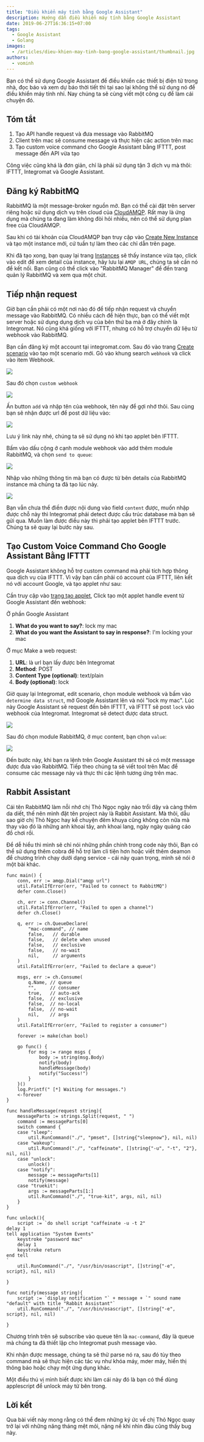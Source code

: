 ```yaml
---
title: "Điều khiển máy tính bằng Google Assistant"
description: Hướng dẫn điều khiển máy tính bằng Google Assistant
date: 2019-06-27T16:36:15+07:00
tags: 
  - Google Assistant
  - Golang
images:
  - /articles/dieu-khien-may-tinh-bang-google-assistant/thumbnail.jpg
authors:
  - vominh
---
```


Bạn có thể sử dụng Google Assistant để điều khiển các thiết bị điện tử trong nhà, đọc báo và xem dự báo thời tiết thì tại sao lại không thể sử dụng nó để điều khiển máy tính nhỉ. Nay chúng ta sẽ cùng viết một công cụ để làm cái chuyện đó.

## Tóm tắt

1. Tạo API handle request và đưa message vào RabbitMQ
1. Client trên mac sẽ consume message và thực hiện các action trên mac
1. Tạo custom voice command cho Google Assistant bằng IFTTT, post message đến API vừa tạo

Công việc cũng khá là đơn giản, chỉ là phải sử dụng tận 3 dịch vụ mà thôi: IFTTT, Integromat và Google Assistant.

## Đăng ký RabbitMQ

RabbitMQ là một message-broker nguồn mở. Bạn có thể cài đặt trên server riêng hoặc sử dụng dịch vụ trên cloud của [CloudAMQP](https://www.cloudamqp.com/). Rất may là ứng dụng mà chúng ta đang làm không đòi hỏi nhiều, nên có thể sử dụng plan free của CloudAMQP.

Sau khi có tài khoản của CloudAMQP bạn truy cập vào [Create New Instance](https://customer.cloudamqp.com/instance/create) và tạo một instance mới, cứ tuần tự làm theo các chỉ dẫn trên page.

Khi đã tạo xong, bạn quay lại trang [Instances](https://customer.cloudamqp.com/instance) sẽ thấy instance vừa tạo, click vào edit để xem detail của instance, hãy lưu lại `AMQP URL`, chúng ta sẽ cần nó để kết nối. Bạn cũng có thể click vào "RabbitMQ Manager" để đến trang quản lý RabbitMQ và xem qua một chút.

## Tiếp nhận request

Giờ bạn cần phải có một nơi nào đó để tiếp nhận request và chuyển message vào RabbitMQ. Có nhiều cách để hiện thực, bạn có thể viết một server hoặc sử dụng dụng dịch vụ của bên thứ ba mà ở đây chính là Integromat. Nó cũng khá giống với IFTTT, nhưng có hỗ trợ chuyển dữ liệu từ webhook vào RabbitMQ. 

Bạn cần đăng ký một account tại integromat.com. Sau đó vào trang [Create scenario](https://www.integromat.com/scenario/add) vào tạo một scenario mới. Gõ vào khung search `webhook` và click vào item Webhook.

![](/articles/dieu-khien-may-tinh-bang-google-assistant/images/1.jpg)

Sau đó chọn `custom webhook`

![](/articles/dieu-khien-may-tinh-bang-google-assistant/images/2.jpg)

Ấn button `add` và nhập tên của webhook, tên này để gợi nhớ thôi.  Sau cùng bạn sẽ nhận được url để post dữ liệu vào:

![](/articles/dieu-khien-may-tinh-bang-google-assistant/images/3.jpg)

Lưu ý link này nhé, chúng ta sẽ sử dụng nó khi tạo applet bên IFTTT.

Bấm vào dấu cộng ở cạnh module webhook vào add thêm module RabbitMQ, và chọn `send to queue`:

![](/articles/dieu-khien-may-tinh-bang-google-assistant/images/4.jpg)

Nhập vào những thông tin mà bạn có được từ bên details của RabbitMQ instance mà chúng ta đã tạo lúc nảy.

![](/articles/dieu-khien-may-tinh-bang-google-assistant/images/5.jpg)

Bạn vẫn chưa thể điền được nội dung vào field `content` được, muốn nhập được chỗ này thì Integromat phải detect được cấu trúc database mà bạn sẽ gửi qua. Muốn làm được điều này thì phải tạo applet bên IFTTT trước. Chúng ta sẽ quay lại bước này sau.

## Tạo Custom Voice Command Cho Google Assistant Bằng IFTTT

Google Assistant không hỗ trợ custom command mà phải tích hợp thông qua dịch vụ của IFTTT. Vì vậy bạn cần phải có account của IFTTT, liên kết nó với account Google, và tạo applet như sau:

Cần truy cập vào [trang tạo applet](https://ifttt.com/create), Click tạo một applet handle event từ Google Assistant đến webhook:

Ở phần Google Assistant

1. **What do you want to say?**: lock my mac
1. **What do you want the Assistant to say in response?**: I'm locking your mac

Ở mục Make a web request:

1. **URL**: là url bạn lấy được bên Integromat
1. **Method**: POST
1. **Content Type (optional)**: text/plain
1. **Body (optional)**: lock

Giờ quay lại Integromat, edit scenario, chọn module webhook và bấm vào `determine data struct`, mở Google Assistant lên và nói "lock my mac". Lúc này Google Assistant sẽ request đến bên IFTTT, và IFTTT sẽ post `lock` vào webhook của Integromat. Integromat sẽ detect được data struct.

![](/articles/dieu-khien-may-tinh-bang-google-assistant/images/6.jpg)

Sau đó chọn module RabbitMQ, ở mục content, bạn chọn `value`:

![](/articles/dieu-khien-may-tinh-bang-google-assistant/images/7.jpg)

Đến bước này, khi bạn ra lệnh trên Google Assistant thì sẽ có một message được đưa vào RabbitMQ. Tiếp theo chúng ta sẽ viết tool trên Mac để consume các message này và thực thi các lệnh tương ứng trên mac.

## Rabbit Assistant

Cái tên RabbitMQ làm nỗi nhớ chị Thỏ Ngọc ngày nào trổi dậy và càng thêm da diết, thế nên mình đặt tên project này là Rabbit  Assistant. Mà thôi, dẫu sao giờ chị Thỏ Ngọc hay kể chuyện đêm khuya cũng không còn nữa mà thay vào đó là những anh khoai tây, anh khoai lang, ngày ngày quảng cáo đồ chơi rồi.

Để dễ hiểu thì mình sẽ chỉ nói những phần chính trong code này thôi, Bạn có thể sử dụng thêm cobra để hỗ trợ làm cli tiện hơn hoặc viết thêm deamon để chương trình chạy dưới dạng service - cái này quan trọng, mình sẽ nói ở một bài khác.

```
func main() {
	conn, err := amqp.Dial("amqp url")
	util.FatalIfError(err, "Failed to connect to RabbitMQ")
	defer conn.Close()

	ch, err := conn.Channel()
	util.FatalIfError(err, "Failed to open a channel")
	defer ch.Close()

	q, err := ch.QueueDeclare(
		"mac-command", // name
		false,   // durable
		false,   // delete when unused
		false,   // exclusive
		false,   // no-wait
		nil,     // arguments
	)
	util.FatalIfError(err, "Failed to declare a queue")

	msgs, err := ch.Consume(
		q.Name, // queue
		"",     // consumer
		true,   // auto-ack
		false,  // exclusive
		false,  // no-local
		false,  // no-wait
		nil,    // args
	)
	util.FatalIfError(err, "Failed to register a consumer")

	forever := make(chan bool)

	go func() {
		for msg := range msgs {
			body := string(msg.Body)
			notify(body)
			handleMessage(body)
			notify("Success!")
		}
	}()
	log.Printf(" [*] Waiting for messages.")
	<-forever
}

func handleMessage(request string){
	messageParts := strings.Split(request, " ")
	command := messageParts[0]
	switch command {
	case "sleep":
		util.RunCommand("./", "pmset", []string{"sleepnow"}, nil, nil)
	case "wakeup":
		util.RunCommand("./", "caffeinate", []string{"-u", "-t", "2"}, nil, nil)
	case "unlock":
		unlock()
	case "notify":
		message := messageParts[1]
		notify(message)
	case "truekit":
		args := messageParts[1:]
		util.RunCommand("./", "true-kit", args, nil, nil)
	}
}

func unlock(){
	script := `do shell script "caffeinate -u -t 2"
delay 1
tell application "System Events"
    keystroke "password mac"
    delay 1
    keystroke return
end tell
`
	util.RunCommand("./", "/usr/bin/osascript", []string{"-e", script}, nil, nil)

}

func notify(message string){
	script := `display notification "` + message + `" sound name "default" with title "Rabbit Assistant"`
	util.RunCommand("./", "/usr/bin/osascript", []string{"-e", script}, nil, nil)

}
```

Chương trình trên sẽ subscribe vào queue tên là `mac-command`, đây là queue mà chúng ta đã thiết lập cho Integromat push message vào.

Khi nhận được message, chúng ta sẽ thử parse nó ra, sau đó tùy theo command mà sẽ thực hiện các tác vụ như khóa máy, mơer máy, hiển thị thông báo hoặc chạy một ứng dụng khác.

Một điều thú vị mình biết được khi làm cái này đó là bạn có thể dùng applescript để unlock máy từ bên trong.

## Lời kết

Qua bài viết này mong rằng có thể đem những ký ức về chị Thỏ Ngọc quay trở lại với những năng tháng mệt mỏi, nặng nề khi nhìn đâu cũng thấy bug này.  
